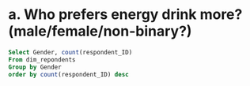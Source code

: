 # a. Who prefers energy drink more? (male/female/non-binary?)
```sql
Select Gender, count(respondent_ID) 
From dim_repondents
Group by Gender
order by count(respondent_ID) desc
```
